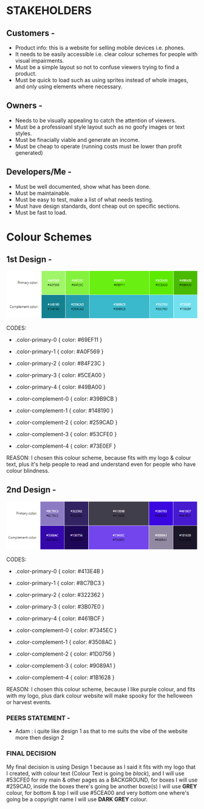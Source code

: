 # STAKEHOLDERS
## Customers - 
+ Product info: this is a website for selling mobile devices i.e. phones.
+ It needs to be easily accessible i.e. clear colour schemes for people with visual impairments.
+ Must be a simple layout so not to confuse viewers trying to find a product.
+ Must be quick to load such as using sprites instead of whole images, and only using elements where necessary. 
## Owners - 
+ Needs to be visually appealing to catch the attention of viewers.
+ Must be a professioanl style layout such as no goofy images or text styles.
+ Must be finacially viable and generate an income.
+ Must be cheap to operate (running costs must be lower than profit generated)

## Developers/Me - 
+ Must be well documented, show what has been done.
+ Must be maintainable.
+ Must be easy to test, make a list of what needs testing.
+ Must have design standards, dont cheap out on specific sections.
+ Must be fast to load.

# Colour Schemes

## 1st Design -
![Palleton](One-Design.png)

CODES:
+ .color-primary-0 { color: #69EF11 }
+ .color-primary-1 { color: #A0F569 }
+ .color-primary-2 { color: #84F23C }
+ .color-primary-3 { color: #5CEA00 }
+ .color-primary-4 { color: #49BA00 }

+ .color-complement-0 { color: #39B9CB }
+ .color-complement-1 { color: #148190 }
+ .color-complement-2 { color: #259CAD }
+ .color-complement-3 { color: #53CFE0 }
+ .color-complement-4 { color: #73E0EF }

REASON: I chosen this colour scheme, because fits with my logo & colour text, plus it's help people to read and understand even for people who have colour blindness.

## 2nd Design -
![Palleton](Two-Design.png)

CODES:
+ .color-primary-0 { color: #413E4B }
+ .color-primary-1 { color: #8C7BC3 }
+ .color-primary-2 { color: #322362 }
+ .color-primary-3 { color: #3B07E0 }
+ .color-primary-4 { color: #461BCF }

+ .color-complement-0 { color: #7345EC }
+ .color-complement-1 { color: #3508AC }
+ .color-complement-2 { color: #1D0756 }
+ .color-complement-3 { color: #9089A1 }
+ .color-complement-4 { color: #1B1628 }

REASON: I chosen this colour scheme, because I like purple colour, and fits with my logo, plus dark colour website will make spooky for the helloween or harvest events.

### PEERS STATEMENT - 
 + Adam : i quite like design 1 as that to me suits the vibe of the website more then design 2

### FINAL DECISION
 My final decision is using Design 1 because as I said it fits with my logo that I created, with colour text (Colour Text is going be *black*), and I will use #53CFE0 for my main & other pages as a BACKGROUND, for boxes I will use #259CAD, inside the boxes there's going be another boxe(s) I will use **GREY** colour, for bottom & top I will use #5CEA00 and very bottom one where's going be a copyright name I will use **DARK GREY** colour.
